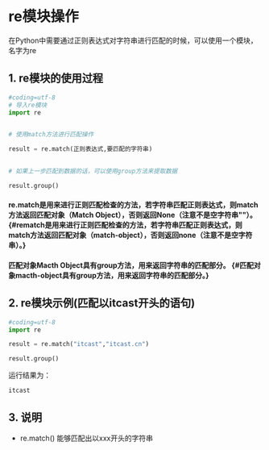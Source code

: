 # re模块操作

在Python中需要通过正则表达式对字符串进行匹配的时候，可以使用一个模块，名字为re

## 1. re模块的使用过程

```py
#coding=utf-8
# 导入re模块
import re

    
# 使用match方法进行匹配操作

result = re.match(正则表达式,要匹配的字符串)

    
# 如果上一步匹配到数据的话，可以使用group方法来提取数据

result.group()

```

#### re.match是用来进行正则匹配检查的方法，若字符串匹配正则表达式，则match方法返回匹配对象（Match Object），否则返回None（注意不是空字符串""）。 {#rematch是用来进行正则匹配检查的方法，若字符串匹配正则表达式，则match方法返回匹配对象（match-object），否则返回none（注意不是空字符串）。}

#### 匹配对象Macth Object具有group方法，用来返回字符串的匹配部分。 {#匹配对象macth-object具有group方法，用来返回字符串的匹配部分。}

## 2. re模块示例\(匹配以itcast开头的语句\)

```py
#coding=utf-8
import re

result = re.match("itcast","itcast.cn")

result.group()

```

运行结果为：

```
itcast

```

## 3. 说明

* re.match\(\) 能够匹配出以xxx开头的字符串




